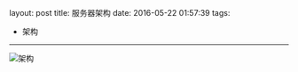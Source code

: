 layout: post
title: 服务器架构
date: 2016-05-22 01:57:39
tags:
- 架构
---
![架构](http://7xwlfk.com1.z0.glb.clouddn.com/%E5%B1%8F%E5%B9%95%E5%BF%AB%E7%85%A7%202016-11-23%2022.59.35.png)
